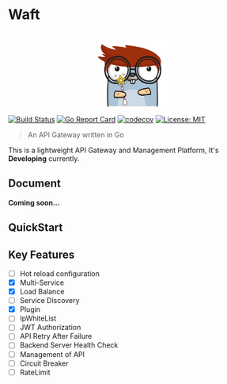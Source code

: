 # Waft

<p align="center">
  <img height="150" src="./logo.png"  alt="Waft" title="Waft">
</p>

[![Build Status](https://app.travis-ci.com/x-debug/waft.svg?branch=master)](https://app.travis-ci.com/x-debug/waft)
[![Go Report Card](https://goreportcard.com/badge/github.com/x-debug/waft)](https://goreportcard.com/report/github.com/x-debug/waft)
[![codecov](https://codecov.io/gh/x-debug/waft/branch/master/graph/badge.svg?token=IHVP92FLDV)](https://codecov.io/gh/x-debug/waft)
[![License: MIT](https://img.shields.io/badge/License-MIT-yellow.svg)](https://opensource.org/licenses/MIT)

> An API Gateway written in Go

This is a lightweight API Gateway and Management Platform, It's **Developing** currently.

## Document
**Coming soon...**

## QuickStart

## Key Features
* [ ] Hot reload configuration
* [x] Multi-Service
* [x] Load Balance
* [ ] Service Discovery
* [x] Plugin
* [ ] IpWhiteList
* [ ] JWT Authorization
* [ ] API Retry After Failure
* [ ] Backend Server Health Check
* [ ] Management of API
* [ ] Circuit Breaker
* [ ] RateLimit